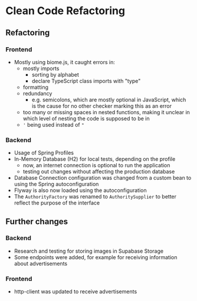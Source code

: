 # Clean Code Refactoring

## Refactoring
### Frontend
- Mostly using biome.js, it caught errors in:
  - mostly imports
    - sorting by alphabet
    - declare TypeScript class imports with "type"
  - formatting
  - redundancy
    - e.g. semicolons, which are mostly optional in JavaScript, which is the cause for no other checker marking this as an error
  - too many or missing spaces in nested functions, making it unclear in which level of nesting the code is supposed to be in
  - `'` being used instead of `"`

### Backend
- Usage of Spring Profiles
- In-Memory Database (H2) for local tests, depending on the profile
    - now, an internet connection is optional to run the application
    - testing out changes without affecting the production database
- Database Connection configuration was changed from a custom bean to using the Spring autoconfiguration
- Flyway is also now loaded using the autoconfiguration
- The `AuthorityFactory` was renamed to `AuthoritySupplier` to better reflect the purpose of the interface

## Further changes
### Backend
- Research and testing for storing images in Supabase Storage
- Some endpoints were added, for example for receiving information about advertisements
### Frontend
- http-client was updated to receive advertisements

